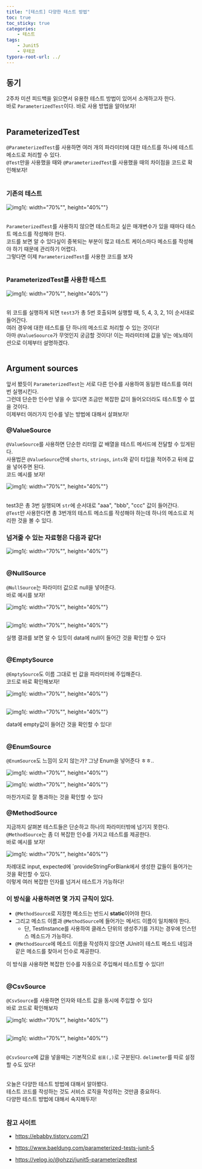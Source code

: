 ```yaml
---
title: "[테스트] 다양한 테스트 방법"
toc: true
toc_sticky: true
categories: 
    - 테스트
tags:
    - Junit5
    - 우테코
typora-root-url: ../
---
```


## 동기

2주차 미션 피드백을 읽으면서 유용한 테스트 방법이 있어서 소개하고자 한다. <br>
바로 `ParameterizedTest`이다. 바로 사용 방법을 알아보자! 
<br><br>

## ParameterizedTest

`@ParameterizedTest`를 사용하면 여러 개의 파라미터에 대한 테스트를 하나에 테스트 메소드로 처리할 수 있다.<br>
`@Test`만을 사용했을 때와 `@ParameterizedTest`를 사용했을 때의 차이점을 코드로 확인해보자! <br><br>

### 기존의 테스트

![img1](/assets/images/45_1.png){: width="70%"", height="40%""} <br><br>

`ParameterizedTest`를 사용하지 않으면 테스트하고 싶은 매개변수가 있을 때마다 테스트 메소드를 작성해야 한다. <br>
코드를 보면 알 수 있다싶이 중복되는 부분이 많고 테스트 케이스마다 메소드를 작성해야 하기 때문에 관리하기 어렵다. <br>
그렇다면 이제 `ParameterizedTest`를 사용한 코드를 보자 <br><br>

### ParameterizedTest를 사용한 테스트

![img1](/assets/images/45_2.png){: width="70%"", height="40%""} <br><br>

위 코드를 실행하게 되면 `test3`가 총 5번 호출되며 실행할 때, 5, 4, 3, 2, 1이 순서대로 들어간다. <br>
여러 경우에 대한 테스트를 단 하나의 메소드로 처리할 수 있는 것이다! <br>
아마 `@ValueSoource`가 무엇인지 궁금할 것이다! 이는 파라미터에 값을 넣는 에노테이션으로 이제부터 설명하겠다.
<br><br>

## Argument sources

앞서 봤듯이 `ParameterizedTest`는 서로 다른 인수를 사용하여 동일한 테스트를 여러 번 실행시킨다. <br>
그런데 단순한 인수만 넣을 수 있다면 조금만 복잡한 값이 들어오더라도 테스트할 수 없을 것이다.<br>
이제부터 여러가지 인수를 넣는 방법에 대해서 살펴보자!

### @ValueSource

`@ValueSource`를 사용하면 단순한 리터럴 값 배열을 테스트 메서드에 전달할 수 있게된다.<br> 
사용법은 `@ValueSource`안에 `shorts`, `strings`, `ints`와 같이 타입을 적어주고 뒤에 값을 넣어주면 된다.<br>
코드 예시를 보자! <br>

![img1](/assets/images/45_4.png){: width="70%"", height="40%""} <br><br>

test3은 총 3번 실행되며 `str`에 순서대로 "aaa", "bbb", "ccc" 값이 들어간다. <br>
`@Test`만 사용한다면 총 3번개의 테스트 메소드를 작성해야 하는데 하나의 메소드로 처리한 것을 볼 수 있다.<br>

### 넘겨줄 수 있는 자료형은 다음과 같다!<br>
![img1](/assets/images/45_3.png){: width="70%"", height="40%""} <br><br>

### @NullSource

`@NullSource`는 파라미터 값으로 null을 넣어준다. <br>
바로 예시를 보자! <br>

![img1](/assets/images/45_5.png){: width="70%"", height="40%""} <br><br>

![img1](/assets/images/45_6.png){: width="70%"", height="40%""} <br>

실행 결과를 보면 알 수 있듯이 data에 null이 들어간 것을 확인할 수 있다 <br><br>

### @EmptySource

`@EmptySource`도 이름 그대로 빈 값을 파라미터에 주입해준다. <br>
코드로 바로 확인해보자! <br>

![img1](/assets/images/45_7.png){: width="70%"", height="40%""} <br><br>

![img1](/assets/images/45_8.png){: width="70%"", height="40%""} <br>

data에 empty값이 들어간 것을 확인할 수 있다! <br><br>

### @EnumSource

`@EnumSource`도 느낌이 오지 않는가? 그냥 Enum을 넣어준다 ㅎㅎ.. <br>

![img1](/assets/images/45_9.png){: width="70%"", height="40%""} <br>

![img1](/assets/images/45_10.png){: width="70%"", height="40%""} <br>

마찬가지로 잘 통과하는 것을 확인할 수 있다 <br>

### @MethodSource

지금까지 살펴본 테스트들은 단순하고 하나의 파라미터밖에 넘기지 못한다.<br>
`@MethodSource`는 좀 더 복잡한 인수를 가지고 테스트를 제공한다. <br>
바로 예시를 보자! <br>

![img1](/assets/images/45_11.png){: width="70%"", height="40%""} <br>

차례대로 input, expected에 `provideStringForBlank에서 생성한 값들이 들어가는 것을 확인할 수 있다.<br>
이렇게 여러 복잡한 인자를 넘겨서 테스트가 가능하다! <br>

### 이 방식을 사용하려면 몇 가지 규칙이 있다.
* `@MethodSource`로 지정한 메소드는 반드시 **static**이어야 한다.
* 그리고 메소드 이름과 `@MethodSource`에 들어가는 메서드 이름이 일치해야 한다.
    * 단, TestInstance를 사용하여 클래스 단위의 생성주기를 가지는 경우에 인스턴스 메소드가 가능하다.
* `@MethodSource`에 메소드 이름을 작성하지 않으면 JUnit이 테스트 메소드 네임과 같은 메소드를 찾아서 인수로 제공한다.

이 방식을 사용하면 복잡한 인수를 자동으로 주입해서 테스트할 수 있다!! <br><br>

### @CsvSource

`@CsvSource`를 사용하면 인자와 테스트 값을 동시에 주입할 수 있다 <br>
바로 코드로 확인해보자 <br>

![img1](/assets/images/45_12.png){: width="70%"", height="40%""} <br><br>

![img1](/assets/images/45_13.png){: width="70%"", height="40%""} <br><br>

`@CsvSource`에 값을 넣을때는 기본적으로 `쉼표(,)`로 구분된다. `delimeter`를 따로 설정할 수도 있다! <br><br>

오늘은 다양한 테스트 방법에 대해서 알아봤다.<br>
테스트 코드를 작성하는 것도 서비스 로직을 작성하는 것만큼 중요하다. <br>
다양한 테스트 방법에 대해서 숙지해두자! <br><br>

### 참고 사이트

* https://ebabby.tistory.com/21

* https://www.baeldung.com/parameterized-tests-junit-5

* https://velog.io/@ohzzi/junit5-parameterizedtest









